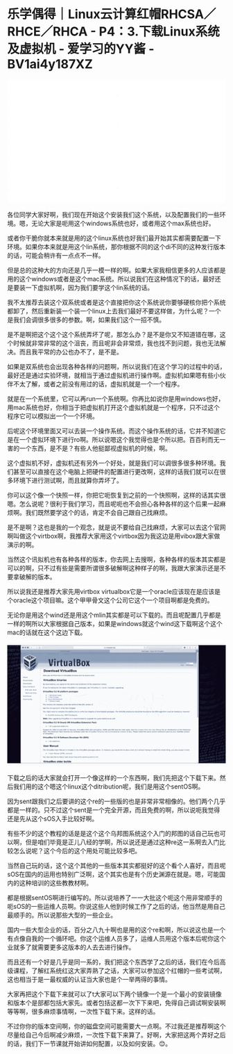 # 乐学偶得｜Linux云计算红帽RHCSA／RHCE／RHCA - P4：3.下载Linux系统及虚拟机 - 爱学习的YY酱 - BV1ai4y187XZ

![](img/0b4eb81344964d4a02b4b32e7089dfec_0.png)

各位同学大家好啊，我们现在开始这个安装我们这个系统，以及配置我们的一些环境。嗯，无论大家是呃用这个windows系统也好，或者用这个max系统也好。

或者你干脆你就本来就是用的这个linux系统也好我们最开始其实都需要配置一下环境。如果你本来就是用这个lin系统，那你根据不同的这个di不同的这种发行版本的话，可能会稍许有一点点不一样。

但是总的这种大的方向还是几乎一模一样的啊。如果大家我相信更多的人应该都是用的这个windows或者是这个mac系统。所以说我们在这种情况下的话，最好还是要装一下虚拟机啊，因为我们要学这个lin系统的话。

我不太推荐去装这个双系统或者是这个直接把你这个系统说你要够硬核你把个系统都卸了，然后重新装一个装一个linux上去我们最好不要这样做，为什么呢？一个是我们会调很多很多的参数。啊，如果我们这个一招不慎。

是不是啊把这个这个这个系统弄坏了呢，那怎么办？是不是你又不知道错在哪，这个时候就非常非常的这个沮丧，而且呢非会非常烦，我也找不到问题，我也无法解决。而且我平常的办公也办不了，是不是。

如果是双系统也会出现各种各样的问题啊，所以说我们在这个学习的过程中的话，最好还是通过实验环境，就相当于通过虚拟机进行操作啊。虚拟机如果嗯有些小伙伴不太了解，或者之前没有用过的话，虚拟机就是一个一个程序。

就是在一个系统里，它可以再run一个系统啊。你再比如说你是用windows也好，用mac系统也好，你相当于把虚拟机打开这个虚拟机就是一个程序，只不过这个程序它可以模拟出一个一个环境。

后呢这个环境里面又可以去装一个操作系统。而这个操作系统的话，它并不知道它是在一个虚拟环境下进行ro啊。所以说嗯这个我觉得也是个所以把。百百利而无一害的一个东西，是不是？有些人他挺鄙视虚拟机的时候，啊。

这个虚拟机不好，虚拟机还有另外一个好处，就是我们可以调很多很多种环境。我们甚至可以直接在这个电脑上把硬件的配置进行更改啊，这样的话我们就可以在很多环境下进行测试啊，而且就算你弄坏了。

你可以这个像一个快照一样，你把它呃恢复到之前的一个快照啊，这样的话其实很嗯。怎么说呢？很利于我们学习，而且呢呃也不会担心各种各样的这个后果一起麻烦啊。我们既然要学这个的话，肯定不会自己跟自己找麻烦。

是不是啊？这也是我的一个观念，就是说不要给自己找麻烦，大家可以去这个官网啊叫做这个virtbox啊，我推荐大家用这个virtbox因为我这边是用vibox跟大家做演示的啊。

当然这个讯拟机也有各种各样的版本，你去网上去搜啊，各种各样的版本其实都是可以的啊，只不过有些是需要所谓很多破解啊这种样子的啊，我跟大家演示还是不要拿破解的版本。

所以说我还是推荐大家先用virtbox virtualbox它是一个oracle应该现在是应该是个oracle这个项目嘛。这个甲甲骨文这个公司它这个一个项目啊都是免费的。

无论你是用这个wind还是用这个mlin其实都是可以下载的。而且呢配置几乎都是一样的啊所以大家根据自己版本，如果是windows就这个wind这下载啊这个这个mac的话就在这个这边下载。



![](img/0b4eb81344964d4a02b4b32e7089dfec_2.png)

下载之后的话大家就会打开一个像这样的一个东西啊，我们先把这个下载下来。然后我们用的这个嗯这个linux这个ditribution呢，我们是用这个sentOS啊。

因为sent跟我们之后要讲的这个re的一些版的也是非常非常相像的。他们两个几乎都是一样的。只不过这个sent是一个完全开源，而且免费的啊，所以说呃我觉得还是先从这个sOS入手比较好啊。

有些不少的这个教程的话是是这个这个乌邦图系统这个入门的邦图的话自己玩也可以啊，但是咱们毕竟是正儿八经的学啊，所以说还是通过这种re这一系啊去入门比较怎么说呢？这个今后的这个用处可能比较多吧。

当然自己玩的话，这个这个其他的一些版本其实都挺好的这个看个人喜好，而且呢sOS在国内的运用也特别广泛啊，这个其实也是有个历史渊源在就是。嗯，可能国内的这种培训的这些教教材啊。

都是根据sentOS啊进行编写的。所以说培养了一一大批这个呃这个用非常顺手的呃sOS的一些运维人员啊。你说这些人他到时候工作了之后的话，他当然是用自己最顺手的。所以说那些大型的一些企业。

国内一些大型企业的话，百分之八九十啊也是用的这个re和啊，所以说这也是一个有点像自我的一个循环吧。你这个运维人员多了，运维人员用这个版本后呢你这个业就多了就需要更多这版本的人去去进行操作。

而且还有一个好是几乎是同一系的，我们把这个东西学了之后的话，我们在今后高级课程，了解红系统红这大家弄熟了之话，大家可以参加这个红帽的一些考试啊，这也相当于是一最权威的认证当大家也是个一举两得的事情。

大家再把这个下载下来就可以了t大家可以下两个镜像一个是一个最小的安装镜像和版本个是部都包括大家先。或者包括这都一次下下来吧，免得自己调试啊安装啊等等啊，很多麻烦事情啊，一次性下载下来。这样的话。

不过你你的版本空间啊，你的磁盘空间可能需要大一点啊。不过我还是推荐啊这个尽量给自己今后啊减少麻烦，一次性下载下来算了。好啊，大家把这两个弄好之后的话，我们下一节课就开始讲如何配置，以及如何安装。😊。

